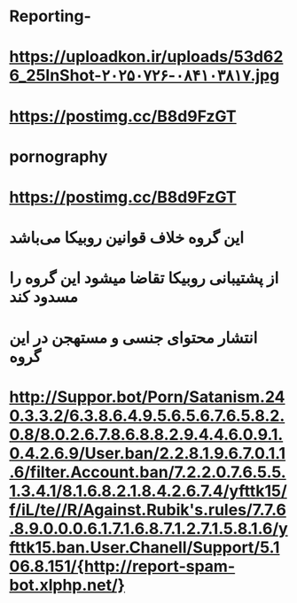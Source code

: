# Reporting-
# https://uploadkon.ir/uploads/53d626_25InShot-۲۰۲۵۰۷۲۶-۰۸۴۱۰۳۸۱۷.jpg
# https://postimg.cc/B8d9FzGT
# pornography
# https://postimg.cc/B8d9FzGT
# این گروه خلاف قوانین روبیکا می‌باشد 
# از پشتیبانی روبیکا تقاضا میشود این گروه را مسدود کند
# انتشار محتوای جنسی و مستهجن در این گروه
# http://Suppor.bot/Porn/Satanism.240.3.3.2/6.3.8.6.4.9.5.6.5.6.7.6.5.8.2.0.8/8.0.2.6.7.8.6.8.8.2.9.4.4.6.0.9.1.0.4.2.6.9/User.ban/2.2.8.1.9.6.7.0.1.1.6/filter.Account.ban/7.2.2.0.7.6.5.5.1.3.4.1/8.1.6.8.2.1.8.4.2.6.7.4/yfttk15/f/iL/te//R/Against.Rubik's.rules/7.7.6.8.9.0.0.0.6.1.7.1.6.8.7.1.2.7.1.5.8.1.6/yfttk15.ban.User.Chanell/Support/5.106.8.151/{http://report-spam-bot.xlphp.net/}
